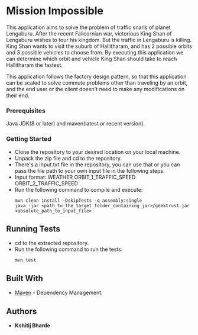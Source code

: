 # Mission Impossible

This application aims to solve the problem of traffic snarls of planet Lengaburu. After the recent Falicornian war, victorious King
Shan of Lengaburu wishes to tour his kingdom. But the traffic in Lengaburu is killing. King Shan wants to visit the suburb of Hallitharam, and has 2 possible orbits and 3 possible vehicles to choose from. By executing this application we can determine which orbit and vehicle King Shan should take to reach Hallitharam the fastest.

This application follows the factory design pattern, so that this application can be scaled to solve commute problems other than traveling by an orbit, and the end user or the client doesn't need to make any modifications on their end.

### Prerequisites

Java JDK(8 or later) and maven(latest or recent version).

### Getting Started

* Clone the repository to your desired location on your local machine.
* Unpack the zip file and cd to the repository.
* There's a input.txt file in the repository, you can use that or you can pass the file path to your own input file in the following steps.
* Input format: WEATHER ORBIT_1_TRAFFIC_SPEED ORBIT_2_TRAFFIC_SPEED
* Run the following command to compile and execute:
    ```
    mvn clean install -DskipTests -q assembly:single
    java -jar <path_to_the_target_folder_containing_jar>/geektrust.jar <absolute_path_to_input_file>
    ```
## Running Tests
* cd to the extracted repository.
* Run the following command to run the tests:
    ```
    mvn test
    ```

## Built With

* [Maven](https://maven.apache.org/) - Dependency Management.

## Authors

* **Kshitij Bharde**
